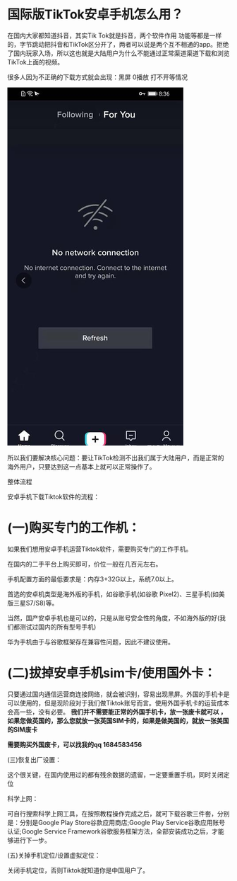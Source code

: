 # 国际版TikTok安卓手机怎么用？

在国内大家都知道抖音，其实Tik Tok就是抖音，两个软件作用 功能等都是一样的，字节跳动把抖音和TikTok区分开了，两者可以说是两个互不相通的app。拒绝了国内玩家入场，所以这也就是大陆用户为什么不能通过正常渠道渠道下载和浏览TikTok上面的视频。



很多人因为不正确的下载方式就会出现：黑屏 0播放 打不开等情况

![](images/6441463570590685718.png)

所以我们要解决核心问题：要让TikTok检测不出我们属于大陆用户，而是正常的海外用户，只要达到这一点基本上就可以正常操作了。



整体流程



安卓手机下载Tiktok软件的流程：

# (一)购买专门的工作机：



如果我们想用安卓手机运营Tiktok软件，需要购买专门的工作手机。



在国内的二手平台上购买即可，价位一般在几百元左右。



手机配置方面的最低要求是：内存3+32G以上，系统7.0以上。



首选的安卓机类型是海外版的手机，如谷歌手机(如谷歌 Pixel2)、三星手机(如美版三星S7/S8)等。



当然，国产安卓手机也是可以的，只是从账号安全性的角度，不如海外版的好(我们都测试过国内的所有型号手机)



华为手机由于与谷歌框架存在兼容性问题，因此不建议使用。







# (二)拔掉安卓手机sim卡/使用国外卡：



只要通过国内通信运营商连接网络，就会被识别，容易出现黑屏。外国的手机卡是可以使用的，但是现阶段对于我们做Tiktok账号而言。使用外国手机卡的运营成本会高一些，没有必要。
**我们并不需要能正常的外国手机卡，放一张废卡就可以 ，如果您做英国的，那么您就放一张英国SIM卡的，如果是做美国的，就放一张美国的SIM废卡**

**需要购买外国废卡，可以找我的qq 1684583456**

(三)恢复出厂设置：



这个很关键，在国内使用过的都有残余数据的遗留，一定要重置手机，同时关闭定位



科学上网：



可自行搜索科学上网工具，在按照教程操作完成之后，就可下载谷歌三件套，分别是：分别是Google Play Store谷款应用商店;Google Play Service谷歌应用账号认证;Google Service Framework谷歌服务框架方法，全部安装成功之后，才能够进行下一步。



(五)关掉手机定位/设置虚拟定位：



关闭手机定位，否则Tiktok就知道你是中国用户了。

